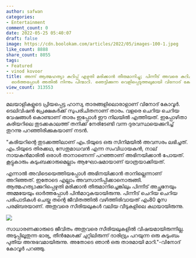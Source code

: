 ```yaml
---
author: safwan
categories:
- Entertainment
comment_count: 0
date: 2022-05-25 05:40:07
draft: false
image: https://cdn.boolokam.com/articles/2022/05/images-100-1.jpeg
like_count: 8888
share_count: 8055
tags:
- Featured
- vinod kovoor
title: അന്ന് ആത്മഹത്യാ കുറിപ്പ് എഴുതി മരിക്കാൻ തീരുമാനിച്ചു; പിന്നീട് അവരെ കുറിച്ച്
  ഓർത്തപ്പോൾ അതിൽ നിന്നും പിന്മാറി. ഞെട്ടിക്കുന്ന വെളിപ്പെടുത്തലുമായി വിനോദ് കോവൂർ.
view_count: 313553
---
```


മലയാളികളുടെ പ്രിയപ്പെട്ട ഹാസ്യ താരങ്ങളിലൊരാളാണ് വിനോദ് കോവൂർ. ടെലിവിഷൻ പ്രേക്ഷകർക്ക് സുപരിചിതനാണ് താരം. വളരെ ചെറിയ ചെറിയ വേഷങ്ങൾ കൊണ്ടാണ് താരം ഇപ്പോൾ ഈ നിലയിൽ എത്തിയത്. ഇപ്പോഴിതാ കരിയറിലെ തുടക്കകാലത്ത് തനിക്ക് നേരിടേണ്ടി വന്ന ദുരവസ്ഥയെക്കുറിച്ച് തുറന്നു പറഞ്ഞിരിക്കുകയാണ് നടൻ.

"കരിയറിന്റെ തുടക്കത്തിലാണ് എം.ടിയുടെ ഒരു സിനിമയില്‍ അവസരം ലഭിച്ചത്. എം.ടിയുടെ തിരക്കഥ, സേതുമാധവന്‍ എന്ന സംവിധായകന്‍, നാല് നായകന്‍മാരില്‍ ഒരാള്‍ താനാണെന്ന് പറഞ്ഞാണ് അഭിനയിക്കാന്‍ പോയത്. കൂട്ടുകാരും കുടുംബക്കാരുമെല്ലാം ആഘോഷമായാണ് യാത്രയാക്കിയത്.

എന്നാല്‍ അവിടെയെത്തിയപ്പോള്‍ അഭിനയിക്കാന്‍ താനില്ലെന്നാണ് അറിഞ്ഞത്. ഇതോടെ എല്ലാം അവസാനിപ്പിക്കാനൊരുങ്ങി. ആത്മഹത്യാക്കുറിപ്പെഴുതി മരിക്കാന്‍ തീരുമാനിച്ചെങ്കിലും പിന്നീട് അച്ഛനേയും അമ്മയേയും ഓര്‍ത്തപ്പോള്‍ പിന്‍മാറുകയായിരുന്നു. പിന്നീട് ചെറിയ ചെറിയ പരിപാടികള്‍ ചെയ്ത തന്റെ ജീവിതത്തില്‍ വഴിത്തിരിവായത് എം80 മൂസ പരമ്ബരയാണ്. അതുവരെ സീരിയലുകള്‍ വലിയ വീടുകളിലെ കഥയായിരുന്നു.

![](https://cdn.boolokam.com/articles/2022/05/images-100-1.jpeg)

സാധാരണക്കാരുടെ ജീവിതം അതുവരെ സീരിയലുകളില്‍ വിഷയമായിരുന്നില്ല. അടുപ്പിലൂതുന്ന ഭാര്യ, തീന്‍മേശക്ക് ചുറ്റിലിരുന്ന് ദാരിദ്ര്യം പറയുന്ന ഒരു കുടുംബം പുതിയ അനുഭവമായിരുന്നു. അതോടെ ഞാന്‍ ഒരു താരമായി മാറി."-വിനോദ് കോവൂര്‍ പറഞ്ഞു.